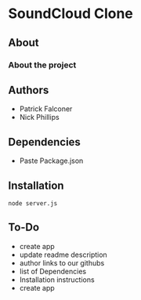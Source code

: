 # SoundCloud Clone
## About
### About the project
## Authors
  * Patrick Falconer
  * Nick Phillips

## Dependencies
  * Paste Package.json

## Installation
  ```node server.js```

## To-Do
  * create app
  * update readme description
  * author links to our githubs
  * list of Dependencies
  * Installation instructions
  * create app
